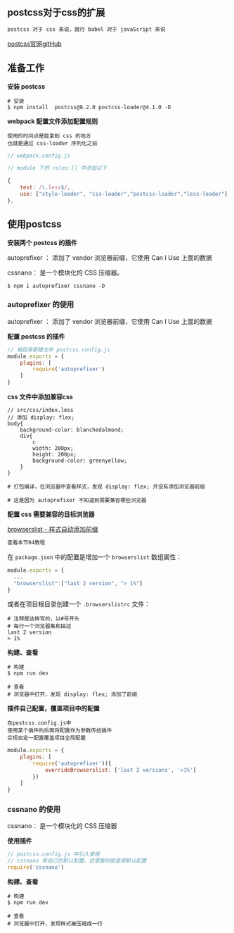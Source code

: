 ## postcss对于css的扩展

```js
postcss 对于 css 来说，就行 babel 对于 javaScript 来说
```

[postcss官网gitHub](https://github.com/postcss/postcss/blob/master/docs/README-cn.md)



## 准备工作

**安装 postcss**

```shell
# 安装
$ npm install  postcss@8.2.0 postcss-loader@4.1.0 -D
```



**webpack 配置文件添加配置规则**

```shell
使用的时间点是能拿到 css 的地方
也就是通过 css-loader 序列化之前
```

```js
// webpack.config.js

// module 下的 rules:[] 中添加以下

{
    test: /\.less$/,
    use: ["style-loader", "css-loader","postcss-loader","less-loader"]
},
```



## 使用postcss

**安装两个 postcss 的插件**

autoprefixer ： 添加了 vendor 浏览器前缀，它使用 Can I Use 上面的数据

cssnano： 是一个模块化的 CSS 压缩器。

```shell
$ npm i autoprefixer cssnano -D
```



### autoprefixer 的使用

autoprefixer ： 添加了 vendor 浏览器前缀，它使用 Can I Use 上面的数据

**配置 postcss 的插件**

```js
// 根目录新建文件 postcss.config.js
module.exports = {
    plugins: [
        require('autoprefixer')
    ]
}
```



**css 文件中添加兼容css**

```less
// src/css/index.less
// 添加 display: flex;
body{
    background-color: blanchedalmond;
    div{
        c
        width: 200px;
        height: 200px;
        background-color: greenyellow;
    }
}
```

```shell
# 打包编译，在浏览器中查看样式，发现 display: flex; 并没有添加浏览器前缀

# 这是因为 autoprefixer 不知道到需要兼容哪些浏览器
```



**配置 css 需要兼容的目标浏览器**

[ browserslist - 样式自动添加前缀](https://caniuse.com/)

```js
查看本节04教程
```



在 `package.json` 中的配置是增加一个 `browserslist` 数组属性：

```js
module.exports = {
  ...
  "browserslist":["last 2 version", "> 1%"]
}
```

或者在项目根目录创建一个 `.browserslistrc` 文件：

```shell
# 注释是这样写的，以#号开头
# 每行一个浏览器集和描述
last 2 version
> 1%
```



**构建、查看**

```shell
# 构建
$ npm run dev

# 查看
# 浏览器中打开，发现 display: flex; 添加了前缀
```



**插件自己配置，覆盖项目中的配置**

```shell
在postcss.config.js中
使用某个插件的后面将配置作为参数传给插件
实现自定一配置覆盖项目全局配置
```

```js
module.exports = {
    plugins: [
        require('autoprefixer')({
            overrideBrowserslist: ['last 2 versions', '>1%']
        })
    ]
}
```



### cssnano 的使用

cssnano： 是一个模块化的 CSS 压缩器

**使用插件**

```js
// postcss.config.js 中引入使用
// cssnano 有自己的默认配置，这里暂时就是用默认配置
require('cssnano')
```



**构建、查看**

```shell
# 构建
$ npm run dev

# 查看
# 浏览器中打开，发现样式被压缩成一行
```

